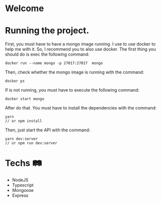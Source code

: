# Welcome

# Running the project. 

First, you must have to have a mongo image running. I use to use docker to help me with it. So, I recommend you to also use docker.
The first thing you should do is exec the following command:

    docker run --name mongo -p 27017:27017  mongo
  
Then, check whether the mongo image is running with the command:

    docker ps 
  
If is not running, you must have to execute the following command:

    docker start mongo
  
After do that. You must have to install the dependencies with the command:

    yarn
    // or npm install 
  
Then, just start the API with the command:

    yarn dev:server
    // or npm run dev:server
  
# Techs 🛤 

- NodeJS
- Typescript
- Mongoose
- Express
